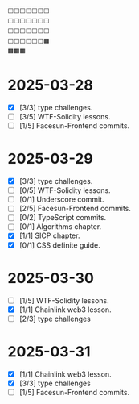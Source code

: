 ``` plaintext
⬜⬜⬜⬜⬜⬜⬜
⬜⬜⬜⬜⬜⬜⬜
⬜⬜⬜⬜⬜⬜⬜
⬜⬜⬜⬜⬜⬜🟧
🟧🟧🟧
```

# 2025-03-28

+ [X] [3/3] type challenges.
+ [ ] [3/5] WTF-Solidity lessons.
+ [ ] [1/5] Facesun-Frontend commits.

# 2025-03-29

+ [X] [3/3] type challenges.
+ [ ] [0/5] WTF-Solidity lessons.
+ [ ] [0/1] Underscore commit.
+ [ ] [2/5] Facesun-Frontend commits.
+ [ ] [0/2] TypeScript commits.
+ [ ] [0/1] Algorithms chapter.
+ [X] [1/1] SICP chapter.
+ [X] [0/1] CSS definite guide.

# 2025-03-30

+ [ ] [1/5] WTF-Solidity lessons.
+ [X] [1/1] Chainlink web3 lesson.
+ [ ] [2/3] type challenges

# 2025-03-31

+ [X] [1/1] Chainlink web3 lesson.
+ [X] [3/3] type challenges
+ [ ] [1/5] Facesun-Frontend commits.